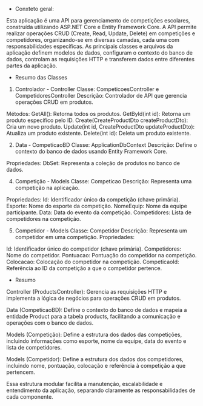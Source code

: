- Conxteto geral:

Esta aplicação é uma API para gerenciamento de competições escolares, construída utilizando ASP.NET Core e Entity Framework Core. A API permite realizar operações CRUD (Create, Read, Update, Delete) em competições e competidores, organizando-se em diversas camadas, cada uma com responsabilidades específicas. As principais classes e arquivos da aplicação definem modelos de dados, configuram o contexto do banco de dados, controlam as requisições HTTP e transferem dados entre diferentes partes da aplicação.

- Resumo das Classes

1. Controlador - Controller
Classe: CompeticoesController e CompetidoresController
Descrição: Controlador de API que gerencia operações CRUD em produtos.

Métodos:
GetAll(): Retorna todos os produtos.
GetById(int id): Retorna um produto específico pelo ID.
Create(CreateProductDto createProductDto): Cria um novo produto.
Update(int id, CreateProductDto updateProductDto): Atualiza um produto existente.
Delete(int id): Deleta um produto existente.

2. Data - CompeticaoBD
Classe: ApplicationDbContext
Descrição: Define o contexto do banco de dados usando Entity Framework Core.

Propriedades:
DbSet<Product>: Representa a coleção de produtos no banco de dados.

4. Competição - Models
Classe: Competicao
Descrição: Representa uma competição na aplicação.

Propriedades:
Id: Identificador único da competição (chave primária).
Esporte: Nome do esporte da competição.
NomeEquip: Nome da equipe participante.
Data: Data do evento da competição.
Competidores: Lista de competidores na competição.

5. Competidor - Models
Classe: Competidor
Descrição: Representa um competidor em uma competição.
Propriedades:

Id: Identificador único do competidor (chave primária).
Competidores: Nome do competidor.
Pontuacao: Pontuação do competidor na competição.
Colocacao: Colocação do competidor na competição.
CompeticaoId: Referência ao ID da competição a que o competidor pertence.

- Resumo

Controller (ProductsController): Gerencia as requisições HTTP e implementa a lógica de negócios para operações CRUD em produtos.

Data (CompeticaoBD): Define o contexto do banco de dados e mapeia a entidade Product para a tabela products, facilitando a comunicação e operações com o banco de dados.

Models (Competição): Define a estrutura dos dados das competições, incluindo informações como esporte, nome da equipe, data do evento e lista de competidores.

Models (Competidor): Define a estrutura dos dados dos competidores, incluindo nome, pontuação, colocação e referência à competição a que pertencem.

Essa estrutura modular facilita a manutenção, escalabilidade e entendimento da aplicação, separando claramente as responsabilidades de cada componente.
